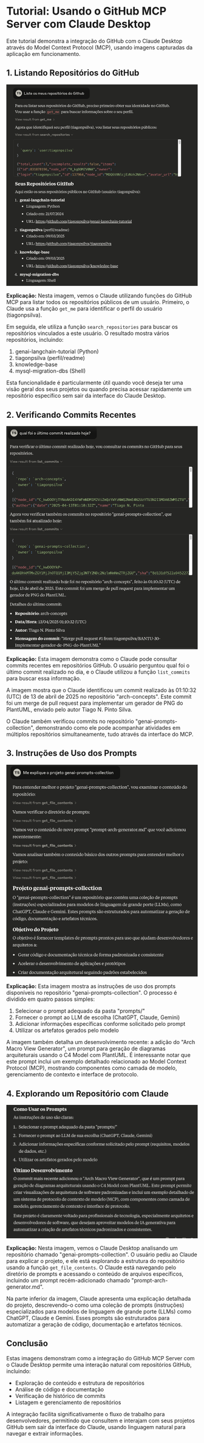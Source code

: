 # Tutorial: Usando o GitHub MCP Server com Claude Desktop

Este tutorial demonstra a integração do GitHub com o Claude Desktop através do Model Context Protocol (MCP), usando imagens capturadas da aplicação em funcionamento.

## 1. Listando Repositórios do GitHub

![Listando repositórios](images/exemplo01.png)

**Explicação:** Nesta imagem, vemos o Claude utilizando funções do GitHub MCP para listar todos os repositórios públicos de um usuário. Primeiro, o Claude usa a função `get_me` para identificar o perfil do usuário (tiagonpsilva). 

Em seguida, ele utiliza a função `search_repositories` para buscar os repositórios vinculados a este usuário. O resultado mostra vários repositórios, incluindo:

1. genai-langchain-tutorial (Python)
2. tiagonpsilva (perfil/readme)
3. knowledge-base
4. mysql-migration-dbs (Shell)

Esta funcionalidade é particularmente útil quando você deseja ter uma visão geral dos seus projetos ou quando precisa acessar rapidamente um repositório específico sem sair da interface do Claude Desktop.

## 2. Verificando Commits Recentes

![Verificando commits recentes](images/exemplo02.png)

**Explicação:** Esta imagem demonstra como o Claude pode consultar commits recentes em repositórios GitHub. O usuário perguntou qual foi o último commit realizado no dia, e o Claude utilizou a função `list_commits` para buscar essa informação.

A imagem mostra que o Claude identificou um commit realizado às 01:10:32 (UTC) de 13 de abril de 2025 no repositório "arch-concepts". Este commit foi um merge de pull request para implementar um gerador de PNG do PlantUML, enviado pelo autor Tiago N. Pinto Silva.

O Claude também verificou commits no repositório "genai-prompts-collection", demonstrando como ele pode acompanhar atividades em múltiplos repositórios simultaneamente, tudo através da interface do MCP.

## 3. Instruções de Uso dos Prompts

![Como usar os prompts](images/exemplo03.png)

**Explicação:** Esta imagem mostra as instruções de uso dos prompts disponíveis no repositório "genai-prompts-collection". O processo é dividido em quatro passos simples:

1. Selecionar o prompt adequado da pasta "prompts/"
2. Fornecer o prompt ao LLM de escolha (ChatGPT, Claude, Gemini)
3. Adicionar informações específicas conforme solicitado pelo prompt
4. Utilizar os artefatos gerados pelo modelo

A imagem também detalha um desenvolvimento recente: a adição do "Arch Macro View Generator", um prompt para geração de diagramas arquiteturais usando o C4 Model com PlantUML. É interessante notar que este prompt inclui um exemplo detalhado relacionado ao Model Context Protocol (MCP), mostrando componentes como camada de modelo, gerenciamento de contexto e interface de protocolo.

## 4. Explorando um Repositório com Claude

![Examinando um repositório](images/exemplo03-1.png)

**Explicação:** Nesta imagem, vemos o Claude Desktop analisando um repositório chamado "genai-prompts-collection". O usuário pediu ao Claude para explicar o projeto, e ele está explorando a estrutura do repositório usando a função `get_file_contents`. O Claude está navegando pelo diretório de prompts e acessando o conteúdo de arquivos específicos, incluindo um prompt recém-adicionado chamado "prompt-arch-generator.md".

Na parte inferior da imagem, Claude apresenta uma explicação detalhada do projeto, descrevendo-o como uma coleção de prompts (instruções) especializados para modelos de linguagem de grande porte (LLMs) como ChatGPT, Claude e Gemini. Esses prompts são estruturados para automatizar a geração de código, documentação e artefatos técnicos.

## Conclusão

Estas imagens demonstram como a integração do GitHub MCP Server com o Claude Desktop permite uma interação natural com repositórios GitHub, incluindo:

- Exploração de conteúdo e estrutura de repositórios
- Análise de código e documentação
- Verificação de histórico de commits
- Listagem e gerenciamento de repositórios

A integração facilita significativamente o fluxo de trabalho para desenvolvedores, permitindo que consultem e interajam com seus projetos GitHub sem sair da interface do Claude, usando linguagem natural para navegar e extrair informações.